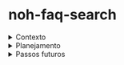 # noh-faq-search

<details>
  <summary>Contexto</summary>


Descobri a Noh no Linkedin por acaso (tenho usado muito LinkedIn já que estou procurando emprego). Olhei o linkedin do CTO e ele me pareceu um cara peculiar, o que acho incrível, também vi que é uma empresa com mulheres na liderança, o que também acho muito positivo. Então resolvi checar se haviam vagas abertas.

Vi que o processo seletivo da Noh é "inverso" (você aponta um problema deles e diz como solucionaria e porque você é a pessoa certa para resolver). Como não conheço o produto, fui ao site para ganhar mais contexto e entendimento do negócio/produto.

Fuçando o site notei uma "dor" na parte de "Ajuda". A central de ajuda é dividida em 6 categorias, o usário clica na categoria desejada e isso o leva para outra página específica. Uma vez na outra página, haverá uma lista de artigos daquela categoria - são 78 artigos no total, divididos entre as 6 categorias. 

O usuário então clica no artigo e isso o direciona para a sua respectiva página contendo Título (a Pergunta), conteúdo (a Resposta) e links para artigos relacionados. Ou seja, o cliente precisa, sozinho, se direcionar até encontrar o artigo (ou os artigos) que vá sanar sua dúvida, precisa desbravar dentre os possíveis caminhos, por tentativa e erro, até achar a resposta. 

Em nenhum momento há um campo de busca digitável que, uma vez feita a busca, retorna os artigos mais relacionados ou, até mesmo, uma resposta gerada com IA. Resolvi então ajudar nisso, talvez não seja um problema crítico para a Noh, mas a estrutura por trás dessa solução pode ser aplicada em outros problemas que envolvam IA Generativa + RAG. 

</details>

<details>
  <summary>Planejamento</summary>


1ª Etapa Web Scraping

Obtenção dos dados

Coletar, com web scraping, os artigos da área de Ajuda da Noh, esses servirão para a construção da nossa base de conhecimento (feita com embeddings em um Vector Database).

2ª Etapa Embeddings (RAG)

Obter os artigos mais relevantes com base em uma pesquisa:

Gerar os embeddings dos artigos coletados na etapa 1 e salvar os vetores em um database próprio para isso. Testar queries para retornar os vetores mais próximos. 

3ª Etapa Respostas com IA Generativa

Obter respostas "naturais" com IA.

Uma vez que temos os artigos mais relevantes para a pergunta (etapa 2), podemos fornecê-los como contexto para um modelo de IA que responderá a pergunta do usuário com base nos artigos. 

4ª Etapa Reflex

Desenvolver um web app simples que simule a página de ajuda da Noh (design similar), onde o usuário poderá digitar sua dúvida e obter os artigos mais relevantes, bem como uma resposta gerada por IA.

5ª Etapa Reflex Plus:

Quero conectar isso em uma base de dados para possibilitar informação de artigos mais acessados (uma FAQ de fato). Também, com isso, possibilitar testar versões diferentes de soluções para a busca (estilo experimentação, teste A/B), por exemplo testando modelos de embeddings diferentes.

</details>

<details>
  <summary>Passos futuros</summary>


Futuro:

Como essa solução é um protótipo, usei ferramentas mais conhecidas e fáceis de implementar. Porém poderíamos explorar algumas melhorias, como:
- Outras opções de Vector Database, além do Pinecone;
- Outros modelos de embeddings e de chat completion, além da OpenAI;
- Outras estratégias para rankear os artigos mais relevantes, adicionando modelos reranking ou usando diferentes métricas de similaridade (ao invés da cosine).
- Outros modelos e databases locais/open source, sem depender de APIs pagas;
- Melhorar o tempo de carregamento da busca;
- Conferir se as respostas geras por IA são confiáveis;
- Qual o custo atrelado ao uso de IA Generativa para essa busca, bem como num futuro com base em aumento de número de clientes (e consequentemente buscas no Ajuda)

</details>
